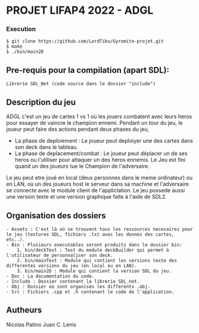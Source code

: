 # PROJET LIFAP4 2022 - ADGL

### Execution

```
$ git clone https://github.com/LordTibu/Gyromite-projet.git
$ make
$ ./bin/main2D
```

## Pre-requis pour la compilation (apart SDL):
   ```
  Librerie SDL_Net (code source dans le dossier "include")
   ```
## Description du jeu

ADGL c'est un jeu de cartes 1 vs 1 où les jouers combatent avec leurs heros pour essayer de vaincre le champion ennemi.
Pendant un tour du jeu, le joueur peut faire des actions pendant deux phases du jeu,
- La phase de deploiement : Le joueur peut deploiyer une des cartes dans son deck dans le tableau.
- La phase de deplacement/combat : Le joueur peut déplacer un de ses heros ou l'utiliser pour attaquer un des heros ennemis.
Le Jeu est fini quand un des joueurs tue le Champion de l'adversaire.

Le jeu peut etre joué en local (deux personnes dans le meme ordinateur) ou en LAN, où un des joueurs host le serveur dans sa machine et l'adversaire se connecte avec le module client de l'appliclation.
Le jeu possede aussi une version texte et une version graphique faite à l'aide de SDL2.

## Organisation des dossiers
```
- Assets : C'est là où se trouvent tous les ressources necesaires pour le jeu (textures SDL, fichiers .txt avec les donnes des cartes, etc..).
- Bin : Plusieurs executables seront produits dans le dossier bin:
	1. bin/deckTest : Test du module deckBuilder qui permet à l'utilisateur de personnaliser son deck.
	2. bin/mainTest : Module qui contient les versions texte des differentes versions du jeu (en local ou en LAN).
	3. bin/main2D : Module qui contient la version SDL du jeu.
- Doc : La documentation du code.
- Include : Dossier contenant la librerie SDL_net.
- Obj : Dossier où sont organisés les differents .obj.
- Src : Fichiers .cpp et .h contenant le code de l'application.
```
## Autheurs
Nicolas Patino
Juan C. Lenis


